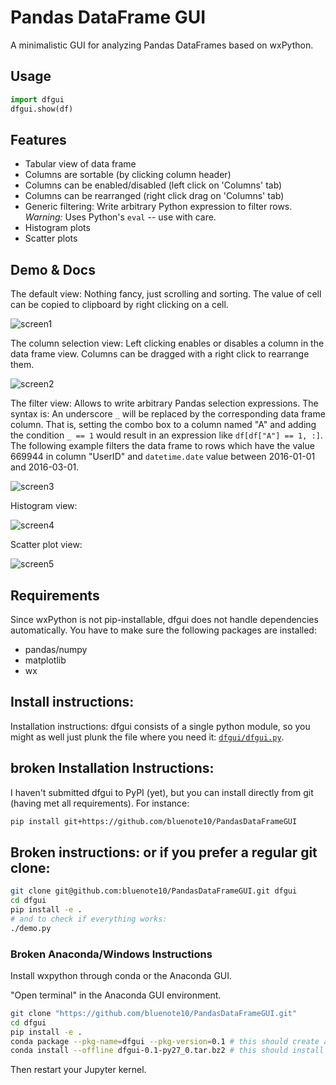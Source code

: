 # Pandas DataFrame GUI

A minimalistic GUI for analyzing Pandas DataFrames based on wxPython.

## Usage

```python
import dfgui
dfgui.show(df)
```

## Features

- Tabular view of data frame
- Columns are sortable (by clicking column header)
- Columns can be enabled/disabled (left click on 'Columns' tab)
- Columns can be rearranged (right click drag on 'Columns' tab)
- Generic filtering: Write arbitrary Python expression to filter rows. *Warning:* Uses Python's `eval` -- use with care.
- Histogram plots
- Scatter plots

## Demo & Docs

The default view: Nothing fancy, just scrolling and sorting. The value of cell can be copied to clipboard by right clicking on a cell.

![screen1](/../screenshots/screenshots/screen1.png)

The column selection view: Left clicking enables or disables a column in the data frame view. Columns can be dragged with a right click to rearrange them.

![screen2](/../screenshots/screenshots/screen2.png)

The filter view: Allows to write arbitrary Pandas selection expressions. The syntax is: An underscore `_` will be replaced by the corresponding data frame column. That is, setting the combo box to a column named "A" and adding the condition `_ == 1` would result in an expression like `df[df["A"] == 1, :]`. The following example filters the data frame to rows which have the value 669944 in column "UserID" and `datetime.date` value between 2016-01-01 and 2016-03-01.

![screen3](/../screenshots/screenshots/screen3.png)

Histogram view:

![screen4](/../screenshots/screenshots/screen4.png)

Scatter plot view:

![screen5](/../screenshots/screenshots/screen5.png)

## Requirements

Since wxPython is not pip-installable, dfgui does not handle dependencies automatically. You have to make sure the following packages are installed:

- pandas/numpy
- matplotlib
- wx

## Install instructions:

Installation instructions: dfgui consists of a single python module, so you might as well just plunk the file where you need it: [`dfgui/dfgui.py`](dfgui/dfgui.py).

## broken Installation Instructions:

I haven't submitted dfgui to PyPI (yet), but you can install directly from git (having met all requirements). For instance:

```bash
pip install git+https://github.com/bluenote10/PandasDataFrameGUI
```

## Broken instructions: or if you prefer a regular git clone:

```bash
git clone git@github.com:bluenote10/PandasDataFrameGUI.git dfgui
cd dfgui
pip install -e .
# and to check if everything works:
./demo.py
```



### Broken Anaconda/Windows Instructions

Install wxpython through conda or the Anaconda GUI.

"Open terminal" in the Anaconda GUI environment.

```bash
git clone "https://github.com/bluenote10/PandasDataFrameGUI.git"
cd dfgui
pip install -e .
conda package --pkg-name=dfgui --pkg-version=0.1 # this should create a package file
conda install --offline dfgui-0.1-py27_0.tar.bz2 # this should install into your conda environment
```
Then restart your Jupyter kernel.

